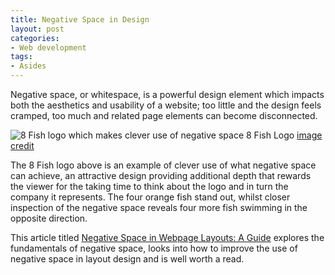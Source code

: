 ```yaml
---
title: Negative Space in Design
layout: post
categories:
- Web development
tags:
- Asides
---
```


Negative space, or whitespace, is a powerful design element which impacts both the aesthetics and usability of a website; too little and the design feels cramped, too much and related page elements can become disconnected. 

![8 Fish logo which makes clever use of negative space](http://www.waynemoir.com/wp-content/uploads/2011/03/eight-fish.jpg) 
8 Fish Logo [image credit](http://www.logofaves.com/2009/05/8-fish/)

The 8 Fish logo above is an example of clever use of what negative space can achieve, an attractive design providing additional depth that rewards the viewer for the taking time to think about the logo and in turn the company it represents. The four orange fish stand out, whilst closer inspection of the negative space reveals four more fish swimming in the opposite direction. 

This article titled [Negative Space in Webpage Layouts: A Guide](http://sixrevisions.com/web_design/negative-space-in-webpage-layouts-a-guide/) explores the fundamentals of negative space, looks into how to improve the use of negative space in layout design and is well worth a read.